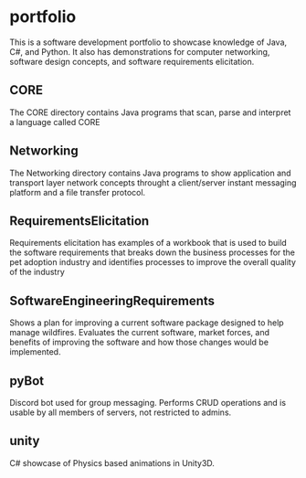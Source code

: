 # portfolio
This is a software development portfolio to showcase knowledge of Java, C#, and Python.  It also has demonstrations for computer networking, software design concepts, and software requirements elicitation.

## CORE
The CORE directory contains Java programs that scan, parse and interpret a language called CORE

## Networking
The Networking directory contains Java programs to show application and transport layer network concepts throught a client/server instant messaging platform and a file transfer protocol.

## RequirementsElicitation
Requirements elicitation has examples of a workbook that is used to build the software requirements that breaks down the business processes for the pet adoption industry and identifies processes to improve the overall quality of the industry

## SoftwareEngineeringRequirements
Shows a plan for improving a current software package designed to help manage wildfires.  Evaluates the current software, market forces, and benefits of improving the software and how those changes would be implemented.

## pyBot
Discord bot used for group messaging.  Performs CRUD operations and is usable by all members of servers, not restricted to admins.

## unity
C# showcase of Physics based animations in Unity3D.
